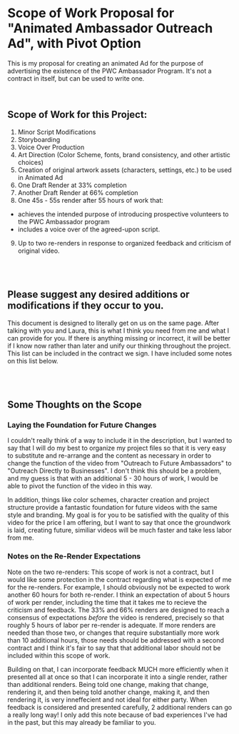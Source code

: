 # Scope of Work Proposal for "Animated Ambassador Outreach Ad", with Pivot Option
This is my proposal for creating an animated Ad for the purpose of advertising the existence of the PWC Ambassador Program. It's not a contract in itself, but can be used to write one.

</br>

## Scope of Work for this Project:
1. Minor Script Modifications
2. Storyboarding
3. Voice Over Production
4. Art Direction (Color Scheme, fonts, brand consistency, and other artistic choices)
5. Creation of original artwork assets (characters, settings, etc.) to be used in Animated Ad
6. One Draft Render at 33% completion
7. Another Draft Render at 66% completion
8. One 45s - 55s render after 55 hours of work that:
  - achieves the intended purpose of introducing prospective volunteers to the PWC Ambassador program
  - includes a voice over of the agreed-upon script.
9. Up to two re-renders in response to organized feedback and criticism of original video.

</br>
</br>

## Please suggest any desired additions or modifications if they occur to you.
This document is designed to literally get on us on the same page. After talking with you and Laura, this is what I think you need from me and what I can provide for you. If there is anything missing or incorrect, it will be better if I know now rather than later and unify our thinking throughout the project. This list can be included in the contract we sign. I have included some notes on this list below.

</br>
</br>

## Some Thoughts on the Scope

### Laying the Foundation for Future Changes
I couldn't really think of a way to include it in the description, but I wanted to say that I will do my best to organize my project files so that it is very easy to substitute and re-arrange and the content as necessary in order to change the function of the video from "Outreach to Future Ambassadors" to "Outreach Directly to Businesses". I don't think this should be a problem, and my guess is that with an additional 5 - 30 hours of work, I would be able to pivot the function of the video in this way.

In addition, things like color schemes, character creation and project structure provide a fantastic foundation for future videos with the same style and branding. My goal is for you to be satisfied with the quality of this video for the price I am offering, but I want to say that once the groundwork is laid, creating future, similiar videos will be much faster and take less labor from me.

### Notes on the Re-Render Expectations

Note on the two re-renders: This scope of work is not a contract, but I would like some protection in the contract regarding what is expected of me for the re-renders. For example, I should obviously not be expected to work another 60 hours for both re-render. I think an expectation of about 5 hours of work per render, including the time that it takes me to recieve the criticism and feedback. The 33% and 66% renders are designed to reach a consensus of expectations *before* the video is rendered, precisely so that roughly 5 hours of labor per re-render is adequate. If more renders are needed than those two, or changes that require substantially more work than 10 additional hours, those needs should be addressed with a second contract and I think it's fair to say that that additional labor should not be included within this scope of work.

Building on that, I can incorporate feedback MUCH more efficiently when it presented all at once so that I can incorporate it into a single render, rather than additional renders. Being told one change, making that change, rendering it, and then being told another change, making it, and then rendering it, is very inneffecient and not ideal for either party. When feedback is considered and presented carefully, 2 additional renders can go a really long way! I only add this note because of bad experiences I've had in the past, but this may already be familiar to you.
